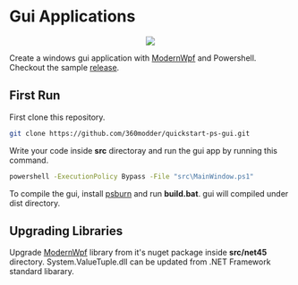 # Gui Applications

<p align="center">
  <img src="https://raw.githubusercontent.com/360modder/quickstart-ps-gui/master/images/gui.gif">
</p>

Create a windows gui application with [ModernWpf](https://github.com/Kinnara/ModernWpf) and Powershell. Checkout the sample [release](https://github.com/360modder/quickstart-ps-gui/releases/download/v1.0/quickstart-ps-gui.1.0.zip).

## First Run

First clone this repository.

```bash
git clone https://github.com/360modder/quickstart-ps-gui.git
```

Write your code inside **src** directoray and run the gui app by running this command.

```bash
powershell -ExecutionPolicy Bypass -File "src\MainWindow.ps1"
```

To compile the gui, install [psburn](https://github.com/360modder/psburn) and run **build.bat**. gui will compiled under dist directory.

## Upgrading Libraries

Upgrade [ModernWpf](https://github.com/Kinnara/ModernWpf) library from it's nuget package inside **src/net45** directory. System.ValueTuple.dll can be updated from .NET Framework standard libarary.
